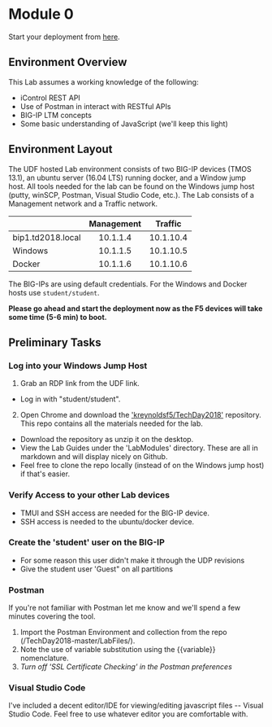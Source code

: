 # Module 0

Start your deployment from [here](https://udf.f5.com/b/e160ac9a-f752-4e45-801f-7279fcf1e9d9#documentation).

## Environment Overview

This Lab assumes a working knowledge of the following:
- iControl REST API
- Use of Postman in interact with RESTful APIs
- BIG-IP LTM concepts
- Some basic understanding of JavaScript (we'll keep this light)

## Environment Layout
The UDF hosted Lab environment consists of two BIG-IP devices (TMOS 13.1), an ubuntu server (16.04 LTS) running docker, and a Window jump host. All tools needed for the lab can be found on the Windows jump host (putty, winSCP, Postman, Visual Studio Code, etc.). The Lab consists of a Management network and a Traffic network. 

|               | Management | Traffic |
| ------------- |:-----------:|:----------:|
| bip1.td2018.local | 10.1.1.4     | 10.1.10.4 | 
| Windows            | 10.1.1.5     | 10.1.10.5 | 
| Docker           | 10.1.1.6     | 10.1.10.6 | 


The BIG-IPs are using default credentials. For the Windows and Docker hosts use ```student/student```.

**Please go ahead and start the deployment now as the F5 devices will take some time (5-6 min) to boot.**

## Preliminary Tasks
### Log into your Windows Jump Host
1. Grab an RDP link from the UDF link.
  * Log in with "student/student".
2. Open Chrome and download the ['kreynoldsf5/TechDay2018'](https://github.com/kreynoldsf5/TechDay2018.git) repository. This repo contains all the materials needed for the lab.
  * Download the repository as unzip it on the desktop.
  * View the Lab Guides under the 'LabModules' directory. These are all in markdown and will display nicely on Github. 
  * Feel free to clone the repo locally (instead of on the Windows jump host) if that's easier.

### Verify Access to your other Lab devices
  * TMUI and SSH access are needed for the BIG-IP device.
  * SSH access is needed to the ubuntu/docker device.

### Create the 'student' user on the BIG-IP
 * For some reason this user didn't make it through the UDP revisions
 * Give the student user 'Guest" on all partitions
 

### Postman
If you're not familiar with Postman let me know and we'll spend a few minutes covering the tool.

1. Import the Postman Environment and collection from the repo (/TechDay2018-master/LabFiles/).
3. Note the use of variable substitution using the {{variable}} nomenclature.
3. _Turn off 'SSL Certificate Checking' in the Postman preferences_

### Visual Studio Code
I've included a decent editor/IDE for viewing/editing javascript files -- Visual Studio Code. Feel free to use whatever editor you are comfortable with.
